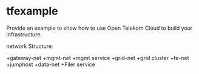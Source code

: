 # tfexample
Provide an example to show how to use Open Telekom Cloud to build your infrastructure.


network Structure:

+gateway-net
+mgmt-net
	+mgmt service
+grid-net
	+grid cluster
+fe-net
	+jumphost
+data-net
	+Filer service



